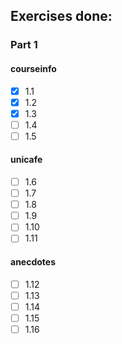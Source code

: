 ## Exercises done:
### Part 1
#### courseinfo
- [x] 1.1
- [x] 1.2
- [x] 1.3
- [ ] 1.4
- [ ] 1.5

#### unicafe
- [ ] 1.6
- [ ] 1.7
- [ ] 1.8
- [ ] 1.9
- [ ] 1.10
- [ ] 1.11

#### anecdotes
- [ ] 1.12
- [ ] 1.13
- [ ] 1.14
- [ ] 1.15
- [ ] 1.16